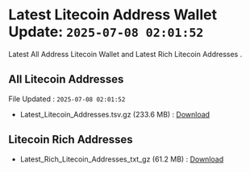 # Latest Litecoin Address Wallet Update: `2025-07-08 02:01:52`

Latest All Address Litecoin Wallet and Latest Rich Litecoin Addresses .

## All Litecoin Addresses

File Updated : `2025-07-08 02:01:52`

- Latest_Litecoin_Addresses.tsv.gz (233.6 MB) : [Download](https://github.com/Pymmdrza/Rich-Address-Wallet/releases/tag/Litecoin)

## Litecoin Rich Addresses

- Latest_Rich_Litecoin_Addresses_txt_gz (61.2 MB) : [Download](https://github.com/Pymmdrza/Rich-Address-Wallet/releases/tag/Litecoin)

